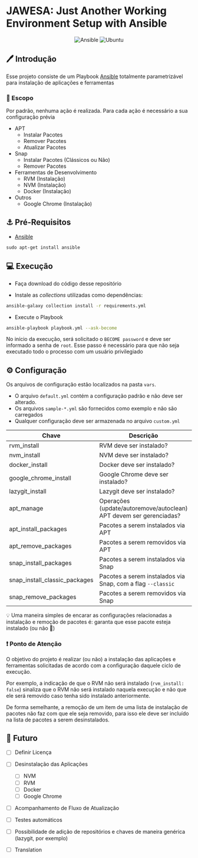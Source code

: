 # JAWESA: Just Another Working Environment Setup with Ansible

<center>

![Ansible](https://img.shields.io/badge/ansible-%231A1918.svg?style=for-the-badge&logo=ansible&logoColor=white) ![Ubuntu](https://img.shields.io/badge/Ubuntu-E95420?style=for-the-badge&logo=ubuntu&logoColor=white)

</center>

## 🖊️ Introdução

Esse projeto consiste de um Playbook [Ansible](https://www.ansible.com/) totalmente parametrizável para instalação de aplicações e ferramentas

### 📝 Escopo

Por padrão, nenhuma ação é realizada. Para cada ação é necessário a sua configuração prévia

* APT
  * Instalar Pacotes
  * Remover Pacotes
  * Atualizar Pacotes
* Snap
  * Instalar Pacotes (Clássicos ou Não)
  * Remover Pacotes
* Ferramentas de Desenvolvimento
  * RVM (Instalação)
  * NVM (Instalação)
  * Docker (Instalação)
* Outros
  * Google Chrome (Instalação)

## ⚓ Pré-Requisitos

* [Ansible](https://www.ansible.com/)

```
sudo apt-get install ansible
```

## 💻 Execução

* Faça download do código desse repositório

* Instale as _collections_ utilizadas como dependências:

```bash
ansible-galaxy collection install -r requirements.yml
```

* Execute o Playbook

```bash
ansible-playbook playbook.yml --ask-become
```

No início da execução, será solicitado o `BECOME password` e deve ser informado a senha de `root`. 
Esse passo é necessário para que não seja executado todo o processo com um usuário privilegiado

## ⚙️ Configuração 

Os arquivos de configuração estão localizados na pasta `vars`. 

* O arquivo `default.yml` contém a configuração padrão e não deve ser alterado.
* Os arquivos `sample-*.yml` são fornecidos como exemplo e não são carregados
* Qualquer configuração deve ser armazenada no arquivo `custom.yml`

| **Chave**                     | **Descrição**                                                      | **Tipo** | **Default** |
|-------------------------------|--------------------------------------------------------------------|:--------:|:-----------:|
| rvm_install                   | RVM deve ser instalado?                                            |  Boolean |    false    |
| nvm_install                   | NVM deve ser instalado?                                            |  Boolean |    false    |
| docker_install                | Docker deve ser instalado?                                         |  Boolean |    false    |
| google_chrome_install         | Google Chrome deve ser instalado?                                  |  Boolean |    false    |
| lazygit_install               | Lazygit deve ser instalado?                                        |  Boolean |    false    |
| apt_manage                    | Operações (update/autoremove/autoclean) APT devem ser gerenciadas? |  Boolean |    false    |
| apt_install_packages          | Pacotes a serem instalados via APT                                 |   Array  |      []     |
| apt_remove_packages           | Pacotes a serem removidos via APT                                  |   Array  |      []     |
| snap_install_packages         | Pacotes a serem instalados via Snap                                |   Array  |      []     |
| snap_install_classic_packages | Pacotes a serem instalados via Snap, com a flag `--classic`        |   Array  |      []     |
| snap_remove_packages          | Pacotes a serem removidos via Snap                                 |   Array  |      []     |

💡 Uma maneira simples de encarar as configurações relacionadas a instalação e remoção de pacotes é: garanta que esse pacote esteja instalado (ou não 🤷)

### ❗ Ponto de Atenção 

O objetivo do projeto é realizar (ou não) a instalação das aplicações e ferramentas solicitadas de acordo com a configuração daquele ciclo de execução.

Por exemplo, a indicação de que o RVM não será instalado (`rvm_install: false`) sinaliza que o RVM não será instalado naquela execução e não que ele será removido caso tenha sido instalado anteriormente.

De forma semelhante, a remoção de um item de uma lista de instalação de pacotes não faz com que ele seja removido, para isso ele deve ser incluído na lista de pacotes a serem desinstalados.

## 🔮 Futuro 

* [ ] Definir Licença
* [ ] Desinstalação das Aplicações
  * [ ] NVM
  * [ ] RVM
  * [ ] Docker
  * [ ] Google Chrome
* [ ] Acompanhamento de Fluxo de Atualização
* [ ] Testes automáticos
* [ ] Possibilidade de adição de repositórios e chaves de maneira genérica (lazygit, por exemplo)
* [ ] Translation

